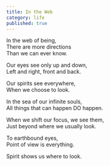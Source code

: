 ```yaml
---
title: In the Web
category: life
published: true
---
```


In the web of being,   
There are more directions  
Than we can ever know.

Our eyes see only up and down,  
Left and right, front and back.

Our spirits see everywhere,  
When we choose to look.

In the sea of our infinite souls,  
All things that can happen DO happen.

When we shift our focus, we see them,   
Just beyond where we usually look.

To earthbound eyes,   
Point of view is everything.  

Spirit shows us where to look.